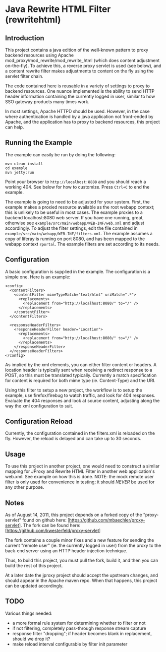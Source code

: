 Java Rewrite HTML Filter
(rewritehtml)
===

## Introduction

This project contains a java edition of the well-known pattern to proxy
backend resources using Apache mod_proxy/mod_rewrite/mod_rewrite_html 
(which does content adjustment on-the-fly).  To achieve this, a reverse 
proxy servlet is used (see below), and a content rewrite filter makes 
adjustments to content on the fly using the servlet filter chain.

The code contained here is reusable in a variety of settings to proxy to
backend resources.  One nuance implemented is the ability to send HTTP
header information containing the currently logged in user, similar to 
how SSO gateway products many times work.

In most settings, Apache HTTPD should be used.  However, in the case 
where authentication is handled by a java application not front-ended 
by Apache, and the application has to proxy to backend resources, this
project can help.  

## Running the Example

The example can easily be run by doing the following:

    mvn clean install
    cd example
    mvn jetty:run

Point your browser to `http://localhost:8888` and you should reach a working
404.  See below for how to customize.  Press `Ctrl+C` to end the example.

The example is going to need to be adjusted for your system.  First, the
example makes a proxied resource available as the root webapp context; 
this is unlikely to be useful in most cases.  The example proxies to a
backend localhost:8080 web server.  If you have one running, great, otherwise
see `example/src/main/webapp/WEB-INF/web.xml` and adjust accordingly.
To adjust the filter settings, edit the file contained in 
`example/src/main/webapp/WEB-INF/filters.xml`.  The example assumes a copy of
liferay is running on port 8080, and has been mapped to the webapp context
`rportal`.  The example filters are set according to its needs.

## Configuration

A basic configuration is supplied in the example.  The configuration is a 
simple one.  Here is an example:

	<config>
	  <contentFilters>
		<contentFilter mimeTypeMatch="text/html" uriMatch=".*">
		  <replacements>
			<replacement from="http://localhost:8080/" to="/" />
		  </replacements>
		</contentFilter>
	  </contentFilters>
	
	  <responseHeaderFilters>
		<responseHeaderFilter header="Location">
		  <replacements>
			<replacement from="http://localhost:8080/" to="/" />
		  </replacements>
		</responseHeaderFilter>
	  </responseHeaderFilters>
	</config>

As implied by the xml elements, you can either filter content or headers.
A location header is typically sent when receiving a redirect response to
a POST, so this must be translated typically.  Currently a match
specification for content is required for both mime type (ie. Content-Type)
and the URI. 

Using this filter to setup a new project, the workflow is to setup 
the example, use firefox/firebug to watch traffic, and look for 404
responses.  Evaluate the 404 responses and look at source content, adjusting
along the way the xml configuration to suit.

## Configuration Reload

Currently, the configuration contained in the filters.xml is reloaded 
on the fly.  However, the reload is delayed and can take up to 30 seconds.

## Usage

To use this project in another project, one would need to construct a similar
mapping for JProxy and Rewrite HTML Filter in another web application's web.xml.
See example on how this is done.  NOTE: the mock remote user filter is only
used for convenience in testing; it should *NEVER* be used for any other purpose.

## Notes 

As of August 14, 2011, this project depends on a forked copy of the 
"proxy-servlet" found on github here: [https://github.com/mbaechler/proxy-servlet].
The fork can be found here: [https://github.com/kwesterfeld/proxy-servlet]

The fork contains a couple minor fixes and a new feature for sending
the current "remote user" (ie. the currently logged in user) from the proxy
to the back-end server using an HTTP header injection technique.

Thus, to build this project, you must pull the fork, build it, and then
you can build the rest of this project.

At a later date the jproxy project should accept the upstream changes, 
and should appear in the Apache maven repo.  When that happens, this 
project can be updated accordingly.

## TODO

Various things needed:
 * a more formal rule system for determining whether to filter or not
 * if not filtering, completely pass-through response stream capture
 * response filter "dropping"; if header becomes blank in replacement, should
   we drop it?
 * make reload interval configurable by filter init parameter